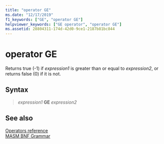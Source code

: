 ```yaml
---
title: "operator GE"
ms.date: "12/17/2019"
f1_keywords: ["GE", "operator GE"]
helpviewer_keywords: ["GE operator", "operator GE"]
ms.assetid: 28804311-174d-42d0-9ce1-2187b81bc844
---
```

# operator GE

Returns true (-1) if *expression1* is greater than or equal to *expression2*, or returns false (0) if it is not.

## Syntax

> *expression1* **GE** *expression2*

## See also

[Operators reference](operators-reference.md)\
[MASM BNF Grammar](masm-bnf-grammar.md)

